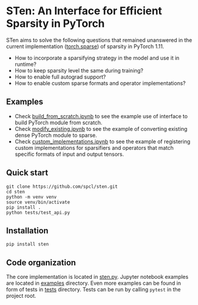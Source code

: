 # STen: An Interface for Efficient Sparsity in PyTorch

STen aims to solve the following questions that remained unanswered in the current implementation ([torch.sparse](https://pytorch.org/docs/1.11/sparse.html)) of sparsity in PyTorch 1.11.

* How to incorporate a sparsifying strategy in the model and use it in runtime?​
* How to keep sparsity level the same during training?​
* How to enable full autograd support​?
* How to enable custom sparse formats and operator implementations?

## Examples

* Check [build_from_scratch.ipynb](examples/build_from_scratch.ipynb) to see the example use of interface to build PyTorch module from scratch.
* Check [modify_existing.ipynb](examples/modify_existing.ipynb) to see the example of converting existing dense PyTorch module to sparse.
* Check [custom_implementations.ipynb](examples/custom_implementations.ipynb) to see the example of registering custom implementations for sparsifiers and operators that match specific formats of input and output tensors.

## Quick start

```
git clone https://github.com/spcl/sten.git
cd sten
python -m venv venv
source venv/bin/activate
pip install .
python tests/test_api.py
```

## Installation

```
pip install sten
```

## Code organization

The core implementation is located in [sten.py](src/sten/sten.py). Jupyter notebook examples are located in [examples](examples) directory. Even more examples can be found in form of tests in [tests](tests) directory. Tests can be run by calling `pytest` in the project root.


